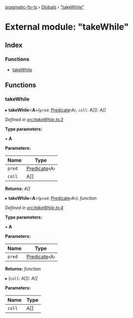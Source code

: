 [pragmatic-fp-ts](../README.md) › [Globals](../globals.md) › ["takeWhile"](_takewhile_.md)

# External module: "takeWhile"

## Index

### Functions

* [takeWhile](_takewhile_.md#takewhile)

## Functions

###  takeWhile

▸ **takeWhile**<**A**>(`pred`: [Predicate](_types_.md#predicate)‹A›, `coll`: A[]): *A[]*

*Defined in [src/takeWhile.ts:3](https://github.com/hermann-p/pragmatic-fp-ts/blob/ae00bcd/src/takeWhile.ts#L3)*

**Type parameters:**

▪ **A**

**Parameters:**

Name | Type |
------ | ------ |
`pred` | [Predicate](_types_.md#predicate)‹A› |
`coll` | A[] |

**Returns:** *A[]*

▸ **takeWhile**<**A**>(`pred`: [Predicate](_types_.md#predicate)‹A›): *function*

*Defined in [src/takeWhile.ts:4](https://github.com/hermann-p/pragmatic-fp-ts/blob/ae00bcd/src/takeWhile.ts#L4)*

**Type parameters:**

▪ **A**

**Parameters:**

Name | Type |
------ | ------ |
`pred` | [Predicate](_types_.md#predicate)‹A› |

**Returns:** *function*

▸ (`coll`: A[]): *A[]*

**Parameters:**

Name | Type |
------ | ------ |
`coll` | A[] |
